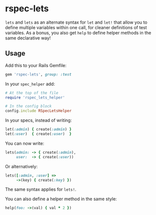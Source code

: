 rspec-lets
====================

`lets` and `lets` as an alternate syntax for `let` and `let!` that allow
you to define multiple variables within one call, for cleaner
definitions of test variables. As a bonus, you also get `help` to define
helper methods in the same declarative way!

## Usage

Add this to your Rails Gemfile:

```ruby
gem 'rspec-lets', group: :test
```

In your `spec_helper` add:

```ruby
# At the top of the file
require 'rspec_lets_helper'

# In the config block
config.include RSpecLetsHelper
```

In your specs, instead of writing:

```ruby
let(:admin) { create(:admin) }
let(:user)  { create(:user)  }
```

You can now write:

```ruby
lets(admin: -> { create(:admin),
     user:  -> { create(:user))
```

Or alternatively:
```ruby
lets([:admin, :user] =>
     ->(key) { create(:key) })
```

The same syntax applies for `lets!`.

You can also define a helper method in the same style:
```ruby
help(foo: ->(val) { val * 2 })
```
